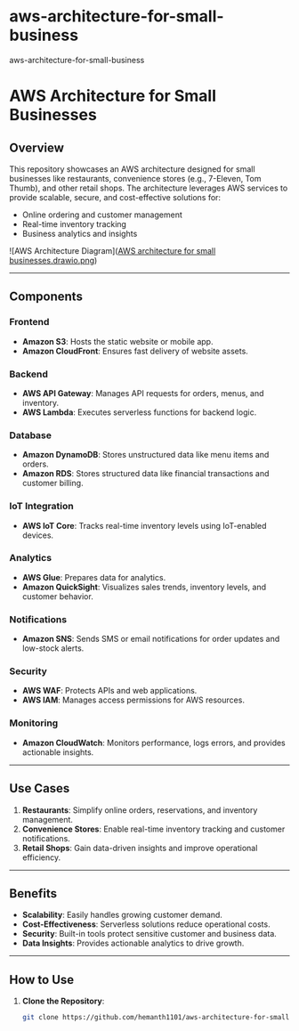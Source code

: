 # aws-architecture-for-small-business
aws-architecture-for-small-business
# AWS Architecture for Small Businesses

## Overview
This repository showcases an AWS architecture designed for small businesses like restaurants, convenience stores (e.g., 7-Eleven, Tom Thumb), and other retail shops. The architecture leverages AWS services to provide scalable, secure, and cost-effective solutions for:
- Online ordering and customer management
- Real-time inventory tracking
- Business analytics and insights

![AWS Architecture Diagram]([AWS architecture for small businesses.drawio.png](https://github.com/Hemanth1101/aws-architecture-for-small-business/blob/54a0f4860ff5c150fc6c5ba14b7a501b6279914b/AWS%20architecture%20for%20small%20businesses.drawio.png))

---

## Components
### **Frontend**
- **Amazon S3**: Hosts the static website or mobile app.
- **Amazon CloudFront**: Ensures fast delivery of website assets.

### **Backend**
- **AWS API Gateway**: Manages API requests for orders, menus, and inventory.
- **AWS Lambda**: Executes serverless functions for backend logic.

### **Database**
- **Amazon DynamoDB**: Stores unstructured data like menu items and orders.
- **Amazon RDS**: Stores structured data like financial transactions and customer billing.

### **IoT Integration**
- **AWS IoT Core**: Tracks real-time inventory levels using IoT-enabled devices.

### **Analytics**
- **AWS Glue**: Prepares data for analytics.
- **Amazon QuickSight**: Visualizes sales trends, inventory levels, and customer behavior.

### **Notifications**
- **Amazon SNS**: Sends SMS or email notifications for order updates and low-stock alerts.

### **Security**
- **AWS WAF**: Protects APIs and web applications.
- **AWS IAM**: Manages access permissions for AWS resources.

### **Monitoring**
- **Amazon CloudWatch**: Monitors performance, logs errors, and provides actionable insights.

---

## Use Cases
1. **Restaurants**: Simplify online orders, reservations, and inventory management.
2. **Convenience Stores**: Enable real-time inventory tracking and customer notifications.
3. **Retail Shops**: Gain data-driven insights and improve operational efficiency.

---

## Benefits
- **Scalability**: Easily handles growing customer demand.
- **Cost-Effectiveness**: Serverless solutions reduce operational costs.
- **Security**: Built-in tools protect sensitive customer and business data.
- **Data Insights**: Provides actionable analytics to drive growth.

---

## How to Use
1. **Clone the Repository**:
   ```bash
   git clone https://github.com/hemanth1101/aws-architecture-for-small-business.git
